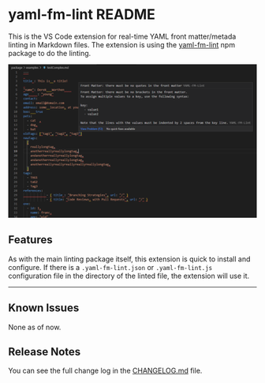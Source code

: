 # yaml-fm-lint README

This is the VS Code extension for real-time YAML front matter/metada linting in Markdown files.
The extension is using the [yaml-fm-lint](https://github.com/leneti/yaml-fm-lint) npm package to do the linting.

![Example of poor front matter](./images//linter_example.png)

## Features

As with the main linting package itself, this extension is quick to install and configure. If there is a `.yaml-fm-lint.json` or `.yaml-fm-lint.js` configuration file in the directory of the linted file, the extension will use it.

---

## Known Issues

None as of now.

## Release Notes

You can see the full change log in the [CHANGELOG.md](CHANGELOG.md) file.
